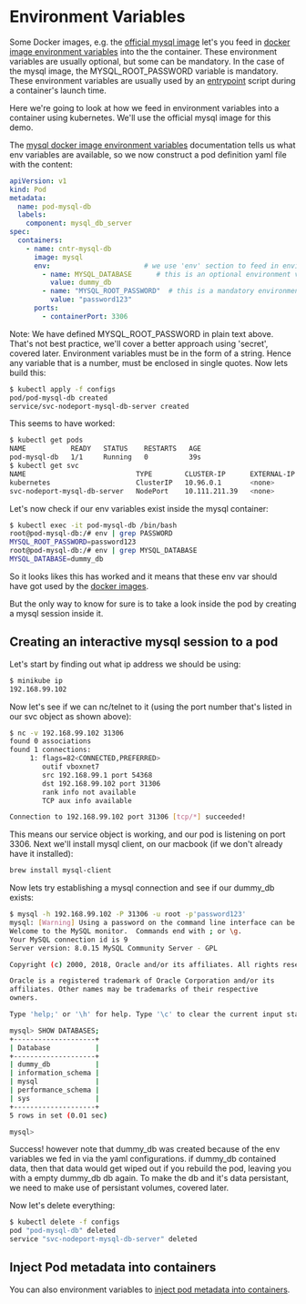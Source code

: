 # Environment Variables

Some Docker images, e.g. the [official mysql image](https://hub.docker.com/_/mysql) let's you feed in [docker image environment variables](https://hub.docker.com/_/mysql#environment-variables) into the the container. These environment variables are usually optional, but some can be mandatory. In the case of the mysql image, the MYSQL_ROOT_PASSWORD variable is mandatory. These environment variables are usually used by an [entrypoint](https://github.com/docker-library/mysql/blob/master/8.0/docker-entrypoint.sh) script during a container's launch time.

Here we're going to look at how we feed in environment variables into a container using kubernetes. We'll use the official mysql image for this demo.

The [mysql docker image environment variables](https://hub.docker.com/_/mysql#environment-variables) documentation tells us what env variables are available, so we now construct a pod definition yaml file with the content:

```yaml
apiVersion: v1
kind: Pod
metadata:
  name: pod-mysql-db
  labels:
    component: mysql_db_server
spec:
  containers:
    - name: cntr-mysql-db
      image: mysql
      env:                       # we use 'env' section to feed in environments variables
        - name: MYSQL_DATABASE      # this is an optional environment variable
          value: dummy_db
        - name: "MYSQL_ROOT_PASSWORD"  # this is a mandatory environment variable
          value: "password123"
      ports:
        - containerPort: 3306
```

Note: We have defined MYSQL_ROOT_PASSWORD in plain text above. That's not best practice, we'll cover a better approach using 'secret', covered later. Environment variables must be in the form of a string. Hence any variable that is a number, must be enclosed in single quotes. Now lets build this:

```bash
$ kubectl apply -f configs
pod/pod-mysql-db created
service/svc-nodeport-mysql-db-server created
```

This seems to have worked:

```bash
$ kubectl get pods
NAME           READY   STATUS    RESTARTS   AGE
pod-mysql-db   1/1     Running   0          39s
$ kubectl get svc
NAME                           TYPE        CLUSTER-IP      EXTERNAL-IP   PORT(S)          AGE
kubernetes                     ClusterIP   10.96.0.1       <none>        443/TCP          4m46s
svc-nodeport-mysql-db-server   NodePort    10.111.211.39   <none>        3050:31306/TCP   43s
```

Let's now check if our env variables exist inside the mysql container:

```bash
$ kubectl exec -it pod-mysql-db /bin/bash
root@pod-mysql-db:/# env | grep PASSWORD
MYSQL_ROOT_PASSWORD=password123
root@pod-mysql-db:/# env | grep MYSQL_DATABASE
MYSQL_DATABASE=dummy_db
```

So it looks likes this has worked and it means that these env var should have got used by the [docker images](https://github.com/docker-library/mysql/blob/master/8.0/docker-entrypoint.sh).

But the only way to know for sure is to take a look inside the pod by creating a mysql session inside it.

## Creating an interactive mysql session to a pod

Let's start by finding out what ip address we should be using:

```bash
$ minikube ip
192.168.99.102
```

Now let's see if we can nc/telnet to it (using the port number that's listed in our svc object as shown above):

```bash
$ nc -v 192.168.99.102 31306
found 0 associations
found 1 connections:
     1: flags=82<CONNECTED,PREFERRED>
        outif vboxnet7
        src 192.168.99.1 port 54368
        dst 192.168.99.102 port 31306
        rank info not available
        TCP aux info available

Connection to 192.168.99.102 port 31306 [tcp/*] succeeded!
```

This means our service object is working, and our pod is listening on port 3306. Next we'll install mysql client, on our macbook (if we don't already have it installed):

```bash
brew install mysql-client
```

Now lets try establishing a mysql connection and see if our dummy_db exists:

```bash
$ mysql -h 192.168.99.102 -P 31306 -u root -p'password123'
mysql: [Warning] Using a password on the command line interface can be insecure.
Welcome to the MySQL monitor.  Commands end with ; or \g.
Your MySQL connection id is 9
Server version: 8.0.15 MySQL Community Server - GPL

Copyright (c) 2000, 2018, Oracle and/or its affiliates. All rights reserved.

Oracle is a registered trademark of Oracle Corporation and/or its
affiliates. Other names may be trademarks of their respective
owners.

Type 'help;' or '\h' for help. Type '\c' to clear the current input statement.

mysql> SHOW DATABASES;
+--------------------+
| Database           |
+--------------------+
| dummy_db           |
| information_schema |
| mysql              |
| performance_schema |
| sys                |
+--------------------+
5 rows in set (0.01 sec)

mysql>
```

Success! however note that dummy_db was created because of the env variables we fed in via the yaml configurations. if dummy_db contained data, then that data would get wiped out if you rebuild the pod, leaving you with a empty dummy_db db again. To make the db and it's data persistant, we need to make use of persistant volumes, covered later.

Now let's delete everything:

```bash
$ kubectl delete -f configs
pod "pod-mysql-db" deleted
service "svc-nodeport-mysql-db-server" deleted
```

## Inject Pod metadata into containers

You can also environment variables to [inject pod metadata into containers](https://kubernetes.io/docs/tasks/inject-data-application/environment-variable-expose-pod-information/).